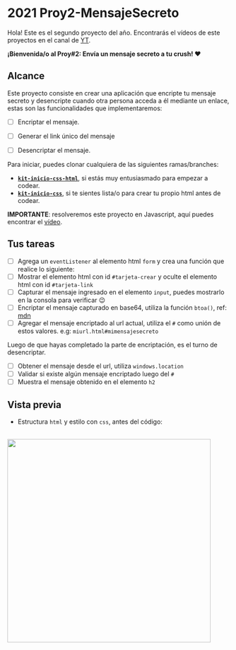 # 2021 Proy2-MensajeSecreto

Hola! Este es el segundo proyecto del año. Encontrarás el vídeos de este proyectos en el canal de [YT](https://www.youtube.com/channel/UCbTXsfGiE_PU32_krMQeusA).

**¡Bienvenida/o al Proy#2: Envía un mensaje secreto a tu crush! ❤️**

## Alcance

Este proyecto consiste en crear una aplicación que encripte tu mensaje secreto y desencripte cuando otra persona acceda a él mediante un enlace, estas son las funcionalidades que implementaremos:

- [ ] Encriptar el mensaje.
- [ ] Generar el link único del mensaje
- [ ] Desencriptar el mensaje.


Para iniciar, puedes clonar cualquiera de las siguientes ramas/branches:

- [**`kit-inicio-css-html`**](https://github.com/the-code-loops/2021-Proy2-MensajeSecreto/tree/kit-inicio-css-html), si estás muy entusiasmado para empezar a codear.   
- [**`kit-inicio-css`**](https://github.com/the-code-loops/2021-Proy2-MensajeSecreto/tree/kit-inicio-css), si te sientes lista/o para crear tu propio html antes de codear.



**IMPORTANTE**: resolveremos este proyecto en Javascript, aquí puedes encontrar el [vídeo]().

## Tus tareas
- [ ] Agrega un `eventListener` al elemento html `form` y crea una función que realice lo siguiente:
- [ ] Mostrar el elemento html con id `#tarjeta-crear` y oculte el elemento html con id `#tarjeta-link`
- [ ] Capturar el mensaje ingresado en el elemento `input`, puedes mostrarlo en la consola para verificar 😉
- [ ] Encriptar el mensaje capturado en base64, utiliza la función `btoa()`,  ref: [mdn](https://developer.mozilla.org/es/docs/Web/API/WindowBase64/Base64_codificando_y_decodificando)
- [ ] Agregar el mensaje encriptado al url actual, utiliza el `#` como unión de estos valores. e.g: `miurl.html#mimensajesecreto`   
   
Luego de que hayas completado la parte de encriptación, es el turno de desencriptar.
- [ ] Obtener el mensaje desde el url, utiliza `windows.location`
- [ ] Validar si existe algún mensaje encriptado luego del `#`
- [ ] Muestra el mensaje obtenido en el elemento `h2`
## Vista previa

- Estructura `html` y estilo con `css`, antes del código:
<br/><br/>
<img src="https://github.com/the-code-loops/2021-Proy2-MensajeSecreto/blob/main/src/proy2-css-html.png" width="460px">
